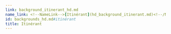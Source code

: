 ```yaml
---
link: background_itinerant_hd.md
name_link: <!--NameLink-->[Itinérant](hd_background_itinerant.md)<!--/NameLink-->
id: backgrounds_hd.md#itinérant
title: Itinérant
---
```


